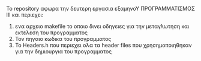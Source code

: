 To repository αφωρα την δευτερη εργασια εξαμηνοΥ ΠΡΟΓΡΑΜΜΑΤΙΣΜΟΣ ΙΙΙ και περιεχει:
1. ενα αρχειο makefile το οποιο δινει οδηγειες για την μεταγλωτηση και εκτελεση του προγραμματος
2. Τον πηγαιο κωδικα του προγραμματος
3. Το Headers.h που περιεχει ολα τα  header files  που χρησημοποιηθηκαν για την δημιουργια του προγραμματος
